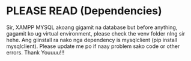 # PLEASE READ (Dependencies)
Sir, XAMPP MYSQL akoang gigamit na database but before anything, gagamit ko ug virtual environment, please check the venv folder nlng sir hehe. Ang giinstall ra nako nga dependency is mysqlclient (pip install mysqlclient). Please update me po if naay problem sako code or other errors. Thank Youuuu!!!
